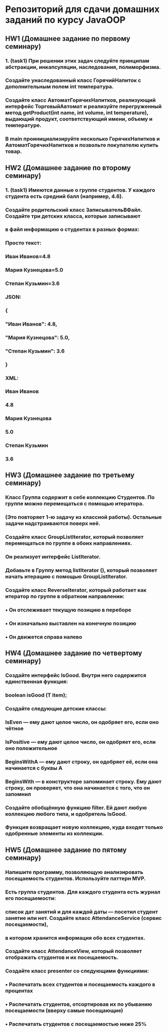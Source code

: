 # Репозиторий для сдачи домашних заданий по курсу JavaOOP


## HW1 (Домашнее задание по первому семинару)

### 1. (task1) При решении этих задач следуйте принципам абстракции, инкапсуляции, наследования, полиморфизма.

### Создайте унаследованный класс ГорячийНапиток с дополнительным полем int температура.

### Создайте класс АвтоматГорячихНапитков, реализующий интерфейс ТорговыйАвтомат и реализуйте перегруженный метод getProduct(int name, int volume, int temperature), выдающий продукт, соответствующий имени, объему и температуре.

### В main проинициализируйте несколько ГорячихНапитков и АвтоматГорячихНапитков и позвольте покупателю купить товар.


## HW2 (Домашнее задание по второму семинару)

### 1. (task1) Имеются данные о группе студентов. У каждого студента есть средний балл (например, 4.6).
### Создайте родительский класс ЗаписывательВФайл. Создайте три детских класса, которые записывают 
### в файл информацию о студентах в разных формах:
### Просто текст:
### Иван Иванов=4.8
### Мария Кузнецова=5.0
### Степан Кузьмин=3.6

### JSON:

### {
### "Иван Иванов": 4.8,
### "Мария Кузнецова": 5.0,
### "Степан Кузьмин": 3.6
### }

### XML:

### <?xml version="1.0" encoding="utf-8" ?>
### <students>
### <student>
### <name>Иван Иванов</name>
### <grade>4.8</grade>
### </student>
### <student>
### <name>Мария Кузнецова</name>
### <grade>5.0</grade>
### </student>
### <student>
### <name>Степан Кузьмин</name>
### <grade>3.6</grade>
### </student>
### </students>

## HW3 (Домашнее задание по третьему семинару)

### Класс Группа содержит в себе коллекцию Студентов. По группе можно перемещаться с помощью итератора. 
### (Это повторяет 1-ю задачу из классной работы). Остальные задачи надстраиваются поверх неё.

### Создайте класс GroupListIterator, который позволяет перемещаться по группе в обоих направлениях.
### Он реализует интерфейс ListIterator<Student>.
### Добавьте в Группу метод listIterator (), который позволяет начать итерацию с помощью GroupListIterator.

### Создайте класс ReverseIterator, который работает как итератор по группе в обратном направлении:
### • Он отслеживает текущую позицию в переборе
### • Он изначально выставлен на конечную позицию
### • Он движется справа налево

## HW4 (Домашнее задание по четвертому семинару)

### Создайте интерфейс IsGood<T>. Внутри него содержится единственная функция:
### boolean isGood (T item);
### Создайте следующие детские классы:
### IsEven — ему дают целое число, он одобряет его, если оно чётное
### IsPositive — ему дают целое число, он одобряет его, если оно положительное
### BeginsWithA — ему дают строку, он одобряет её, если она начинается с буквы A
### BeginsWith — в конструкторе запоминает строку. Ему дают строку, он проверяет, что она начинается с того, что он запомнил
### Создайте обобщённую функцию filter. Ей дают любую коллекцию любого типа, и одобрятель IsGood. 
### Функция возвращает новую коллекцию, куда входят только одобренные элементы из коллекции.

## HW5 (Домашнее задание по пятому семинару)

### Напишите программу, позволяющую анализировать посещаемость студентов. Используйте паттерн MVP.
### Есть группа студентов. Для каждого студента есть журнал его посещаемости: 
### список дат занятий и для каждой даты — посетил студент занятие или нет. Создайте класс AttendanceService (сервис посещаемости), 
### в котором хранится информация обо всех студентах.
### Создайте класс AttendanceView, который позволяет отображать студентов и их посещаемость.
### Создайте класс presenter со следующими функциями:
### • Распечатать всех студентов и посещаемость каждого в процентах
### • Распечатать студентов, отсортировав их по убыванию посещаемости (вверху самые посещающие)
### • Распечатать студентов с посещаемостью ниже 25%